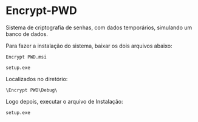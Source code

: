 # Encrypt-PWD
Sistema de criptografia de senhas, com dados temporários, simulando um banco de dados.

Para fazer a instalação do sistema, baixar os dois arquivos abaixo:
	
	Encrypt PWD.msi
	
	setup.exe

Localizados no diretório:
	
	\Encrypt PWD\Debug\

Logo depois, executar o arquivo de Instalação:

	setup.exe
